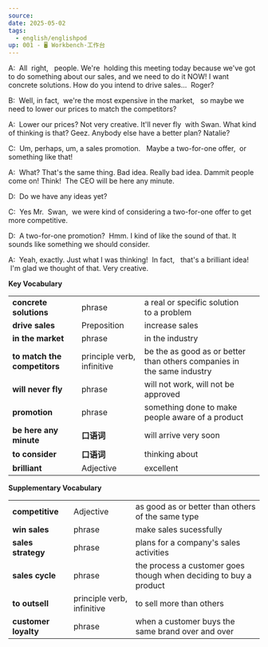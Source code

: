 ```yaml
---
source: 
date: 2025-05-02
tags:
  - english/englishpod
up: 001 - 🖥 Workbench·工作台
---
```


A:  All  right,   people. We're  holding this meeting today because we've got to do something about our sales, and we need to do it NOW! I want concrete solutions. How do you intend to drive sales...  Roger?

B:  Well, in fact,  we're the most expensive in the market,   so maybe we need to lower our prices to match the competitors?

A:  Lower our prices? Not very creative. It'll never fly  with Swan. What kind of thinking is that? Geez. Anybody else have a better plan? Natalie?

C:  Um, perhaps, um, a sales promotion.   Maybe a two-for-one offer,  or something like that!

A:  What? That's the same thing. Bad idea. Really bad idea. Dammit people come on! Think!  The CEO will be here any minute.

D:  Do we have any ideas yet?

C:  Yes Mr.  Swan,  we were kind of considering a two-for-one offer to get more competitive.

D:  A two-for-one promotion?  Hmm. I kind of like the sound of that. It sounds like something we should consider.

A:  Yeah, exactly. Just what I was thinking!  In fact,   that's a brilliant idea!  I'm glad we thought of that. Very creative.

**Key Vocabulary**

|                              |                            |                                                                        |     |
| ---------------------------- | -------------------------- | ---------------------------------------------------------------------- | --- |
| **concrete solutions**       | phrase                     | a real or specific solution to a problem                               |     |
| **drive sales**              | Preposition                | increase sales                                                         |     |
| **in the market**            | phrase                     | in the industry                                                        |     |
| **to match the competitors** | principle verb, infinitive | be the as good as or better than others companies in the same industry |     |
| **will never fly**           | phrase                     | will not work, will not be approved                                    |     |
| **promotion**                | phrase                     | something done to make people aware of a product                       |     |
| **be here any minute**       | **口语词**                    | will arrive very soon                                                  |     |
| **to consider**              | **口语词**                    | thinking about                                                         |     |
| **brilliant**                | Adjective                  | excellent                                                              |     |

**Supplementary Vocabulary**

|                  |                            |                                                                   |
| ---------------- | -------------------------- | ----------------------------------------------------------------- |
| **competitive**      | Adjective                  | as good as or better than others of the same type                 |
| **win sales**        | phrase                     | make sales sucessfully                                            |
| **sales strategy**   | phrase                     | plans for a company's sales activities                            |
| **sales cycle**      | phrase                     | the process a customer goes though when deciding to buy a product |
| **to outsell**       | principle verb, infinitive | to sell more than others                                          |
| **customer loyalty** | phrase                     | when a customer buys the same brand over and over                 |